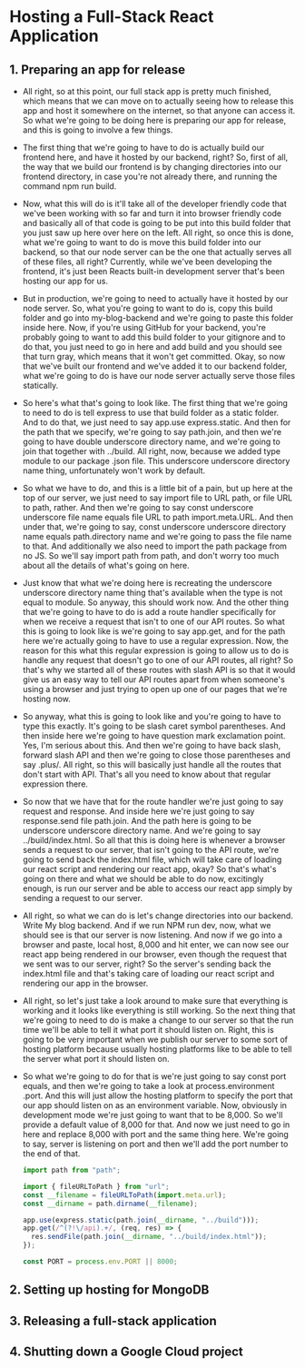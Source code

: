 # Hosting a Full-Stack React Application

## 1. Preparing an app for release

- All right, so at this point, our full stack app is pretty much finished, which means that we can move on to actually seeing how to release this app and host it somewhere on the internet, so that anyone can access it. So what we're going to be doing here is preparing our app for release, and this is going to involve a few things.
- The first thing that we're going to have to do is actually build our frontend here, and have it hosted by our backend, right? So, first of all, the way that we build our frontend is by changing directories into our frontend directory, in case you're not already there, and running the command npm run build.
- Now, what this will do is it'll take all of the developer friendly code that we've been working with so far and turn it into browser friendly code and basically all of that code is going to be put into this build folder that you just saw up here over here on the left. All right, so once this is done, what we're going to want to do is move this build folder into our backend, so that our node server can be the one that actually serves all of these files, all right? Currently, while we've been developing the frontend, it's just been Reacts built-in development server that's been hosting our app for us.
- But in production, we're going to need to actually have it hosted by our node server. So, what you're going to want to do is, copy this build folder and go into my-blog-backend and we're going to paste this folder inside here. Now, if you're using GitHub for your backend, you're probably going to want to add this build folder to your gitignore and to do that, you just need to go in here and add build and you should see that turn gray, which means that it won't get committed. Okay, so now that we've built our frontend and we've added it to our backend folder, what we're going to do is have our node server actually serve those files statically.
- So here's what that's going to look like. The first thing that we're going to need to do is tell express to use that build folder as a static folder. And to do that, we just need to say app.use express.static. And then for the path that we specify, we're going to say path.join, and then we're going to have double underscore directory name, and we're going to join that together with ../build. All right, now, because we added type module to our package .json file. This underscore underscore directory name thing, unfortunately won't work by default.
- So what we have to do, and this is a little bit of a pain, but up here at the top of our server, we just need to say import file to URL path, or file URL to path, rather. And then we're going to say const underscore underscore file name equals file URL to path import.meta.URL. And then under that, we're going to say, const underscore underscore directory name equals path.directory name and we're going to pass the file name to that. And additionally we also need to import the path package from no JS. So we'll say import path from path, and don't worry too much about all the details of what's going on here.
- Just know that what we're doing here is recreating the underscore underscore directory name thing that's available when the type is not equal to module. So anyway, this should work now. And the other thing that we're going to have to do is add a route handler specifically for when we receive a request that isn't to one of our API routes. So what this is going to look like is we're going to say app.get, and for the path here we're actually going to have to use a regular expression. Now, the reason for this what this regular expression is going to allow us to do is handle any request that doesn't go to one of our API routes, all right? So that's why we started all of these routes with slash API is so that it would give us an easy way to tell our API routes apart from when someone's using a browser and just trying to open up one of our pages that we're hosting now.
- So anyway, what this is going to look like and you're going to have to type this exactly. It's going to be slash caret symbol parentheses. And then inside here we're going to have question mark exclamation point. Yes, I'm serious about this. And then we're going to have back slash, forward slash API and then we're going to close those parentheses and say .plus/. All right, so this will basically just handle all the routes that don't start with API. That's all you need to know about that regular expression there.
- So now that we have that for the route handler we're just going to say request and response. And inside here we're just going to say response.send file path.join. And the path here is going to be underscore underscore directory name. And we're going to say ../build/index.html. So all that this is doing here is whenever a browser sends a request to our server, that isn't going to the API route, we're going to send back the index.html file, which will take care of loading our react script and rendering our react app, okay? So that's what's going on there and what we should be able to do now, excitingly enough, is run our server and be able to access our react app simply by sending a request to our server.
- All right, so what we can do is let's change directories into our backend. Write My blog backend. And if we run NPM run dev, now, what we should see is that our server is now listening. And now if we go into a browser and paste, local host, 8,000 and hit enter, we can now see our react app being rendered in our browser, even though the request that we sent was to our server, right? So the server's sending back the index.html file and that's taking care of loading our react script and rendering our app in the browser.
- All right, so let's just take a look around to make sure that everything is working and it looks like everything is still working. So the next thing that we're going to need to do is make a change to our server so that the run time we'll be able to tell it what port it should listen on. Right, this is going to be very important when we publish our server to some sort of hosting platform because usually hosting platforms like to be able to tell the server what port it should listen on.
- So what we're going to do for that is we're just going to say const port equals, and then we're going to take a look at process.environment .port. And this will just allow the hosting platform to specify the port that our app should listen on as an environment variable. Now, obviously in development mode we're just going to want that to be 8,000. So we'll provide a default value of 8,000 for that. And now we just need to go in here and replace 8,000 with port and the same thing here. We're going to say, server is listening on port and then we'll add the port number to the end of that.

  ```js
  import path from "path";

  import { fileURLToPath } from "url";
  const __filename = fileURLToPath(import.meta.url);
  const __dirname = path.dirname(__filename);

  app.use(express.static(path.join(__dirname, "../build")));
  app.get(/^(?!\/api).+/, (req, res) => {
    res.sendFile(path.join(__dirname, "../build/index.html"));
  });

  const PORT = process.env.PORT || 8000;
  ```

## 2. Setting up hosting for MongoDB

## 3. Releasing a full-stack application

## 4. Shutting down a Google Cloud project
